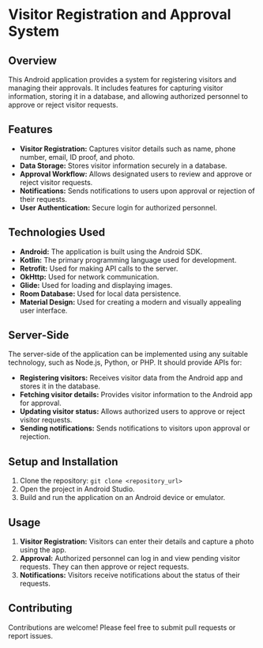 # Visitor Registration and Approval System

## Overview

This Android application provides a system for registering visitors and managing their approvals. It includes features for capturing visitor information, storing it in a database, and allowing authorized personnel to approve or reject visitor requests.

## Features

- **Visitor Registration:** Captures visitor details such as name, phone number, email, ID proof, and photo.
- **Data Storage:** Stores visitor information securely in a database.
- **Approval Workflow:** Allows designated users to review and approve or reject visitor requests.
- **Notifications:** Sends notifications to users upon approval or rejection of their requests.
- **User Authentication:** Secure login for authorized personnel.

## Technologies Used

- **Android:** The application is built using the Android SDK.
- **Kotlin:** The primary programming language used for development.
- **Retrofit:** Used for making API calls to the server.
- **OkHttp:** Used for network communication.
- **Glide:** Used for loading and displaying images.
- **Room Database:** Used for local data persistence.
- **Material Design:** Used for creating a modern and visually appealing user interface.

## Server-Side

The server-side of the application can be implemented using any suitable technology, such as Node.js, Python, or PHP. It should provide APIs for:

- **Registering visitors:** Receives visitor data from the Android app and stores it in the database.
- **Fetching visitor details:** Provides visitor information to the Android app for approval.
- **Updating visitor status:** Allows authorized users to approve or reject visitor requests.
- **Sending notifications:** Sends notifications to visitors upon approval or rejection.

## Setup and Installation

1. Clone the repository: `git clone <repository_url>`
2. Open the project in Android Studio.
3. Build and run the application on an Android device or emulator.

## Usage

1. **Visitor Registration:** Visitors can enter their details and capture a photo using the app.
2. **Approval:** Authorized personnel can log in and view pending visitor requests. They can then approve or reject requests.
3. **Notifications:** Visitors receive notifications about the status of their requests.

## Contributing

Contributions are welcome! Please feel free to submit pull requests or report issues.
